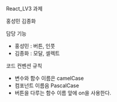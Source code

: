 React_LV3 과제

홍성민 김종화

담당 기능
- 홍성민 : 버튼, 인풋
- 김종화 : 모달, 셀렉트

코드 컨벤션 규칙
- 변수와 함수 이름은 camelCase
- 컴포넌트 이름음 PascalCase
- 버튼을 다루는 함수 이름 앞에 on을 사용한다.
